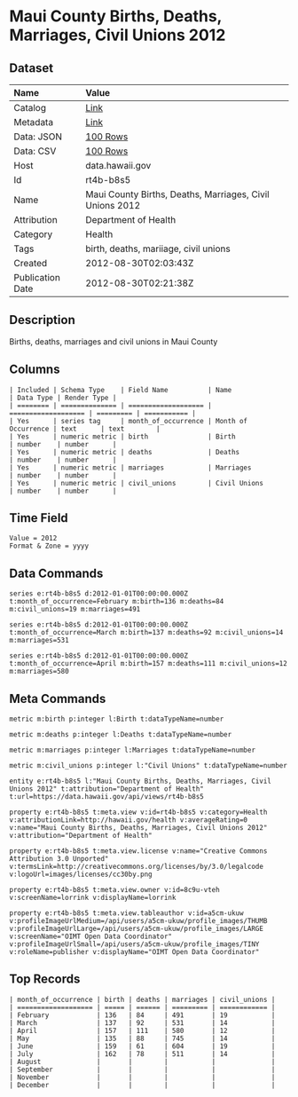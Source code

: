 # Maui County Births, Deaths, Marriages, Civil Unions 2012

## Dataset

| Name | Value |
| :--- | :---- |
| Catalog | [Link](https://catalog.data.gov/dataset/maui-county-births-deaths-marriages-civil-unions-2012-533c3) |
| Metadata | [Link](https://data.hawaii.gov/api/views/rt4b-b8s5) |
| Data: JSON | [100 Rows](https://data.hawaii.gov/api/views/rt4b-b8s5/rows.json?max_rows=100) |
| Data: CSV | [100 Rows](https://data.hawaii.gov/api/views/rt4b-b8s5/rows.csv?max_rows=100) |
| Host | data.hawaii.gov |
| Id | rt4b-b8s5 |
| Name | Maui County Births, Deaths, Marriages, Civil Unions 2012 |
| Attribution | Department of Health |
| Category | Health |
| Tags | birth, deaths, mariiage, civil unions |
| Created | 2012-08-30T02:03:43Z |
| Publication Date | 2012-08-30T02:21:38Z |

## Description

Births, deaths, marriages and civil unions in Maui County

## Columns

```ls
| Included | Schema Type    | Field Name          | Name                | Data Type | Render Type |
| ======== | ============== | =================== | =================== | ========= | =========== |
| Yes      | series tag     | month_of_occurrence | Month of Occurrence | text      | text        |
| Yes      | numeric metric | birth               | Birth               | number    | number      |
| Yes      | numeric metric | deaths              | Deaths              | number    | number      |
| Yes      | numeric metric | marriages           | Marriages           | number    | number      |
| Yes      | numeric metric | civil_unions        | Civil Unions        | number    | number      |
```

## Time Field

```ls
Value = 2012
Format & Zone = yyyy
```

## Data Commands

```ls
series e:rt4b-b8s5 d:2012-01-01T00:00:00.000Z t:month_of_occurrence=February m:birth=136 m:deaths=84 m:civil_unions=19 m:marriages=491

series e:rt4b-b8s5 d:2012-01-01T00:00:00.000Z t:month_of_occurrence=March m:birth=137 m:deaths=92 m:civil_unions=14 m:marriages=531

series e:rt4b-b8s5 d:2012-01-01T00:00:00.000Z t:month_of_occurrence=April m:birth=157 m:deaths=111 m:civil_unions=12 m:marriages=580
```

## Meta Commands

```ls
metric m:birth p:integer l:Birth t:dataTypeName=number

metric m:deaths p:integer l:Deaths t:dataTypeName=number

metric m:marriages p:integer l:Marriages t:dataTypeName=number

metric m:civil_unions p:integer l:"Civil Unions" t:dataTypeName=number

entity e:rt4b-b8s5 l:"Maui County Births, Deaths, Marriages, Civil Unions 2012" t:attribution="Department of Health" t:url=https://data.hawaii.gov/api/views/rt4b-b8s5

property e:rt4b-b8s5 t:meta.view v:id=rt4b-b8s5 v:category=Health v:attributionLink=http://hawaii.gov/health v:averageRating=0 v:name="Maui County Births, Deaths, Marriages, Civil Unions 2012" v:attribution="Department of Health"

property e:rt4b-b8s5 t:meta.view.license v:name="Creative Commons Attribution 3.0 Unported" v:termsLink=http://creativecommons.org/licenses/by/3.0/legalcode v:logoUrl=images/licenses/cc30by.png

property e:rt4b-b8s5 t:meta.view.owner v:id=8c9u-vteh v:screenName=lorrink v:displayName=lorrink

property e:rt4b-b8s5 t:meta.view.tableauthor v:id=a5cm-ukuw v:profileImageUrlMedium=/api/users/a5cm-ukuw/profile_images/THUMB v:profileImageUrlLarge=/api/users/a5cm-ukuw/profile_images/LARGE v:screenName="OIMT Open Data Coordinator" v:profileImageUrlSmall=/api/users/a5cm-ukuw/profile_images/TINY v:roleName=publisher v:displayName="OIMT Open Data Coordinator"
```

## Top Records

```ls
| month_of_occurrence | birth | deaths | marriages | civil_unions | 
| =================== | ===== | ====== | ========= | ============ | 
| February            | 136   | 84     | 491       | 19           | 
| March               | 137   | 92     | 531       | 14           | 
| April               | 157   | 111    | 580       | 12           | 
| May                 | 135   | 88     | 745       | 14           | 
| June                | 159   | 61     | 604       | 19           | 
| July                | 162   | 78     | 511       | 14           | 
| August              |       |        |           |              | 
| September           |       |        |           |              | 
| November            |       |        |           |              | 
| December            |       |        |           |              | 
```